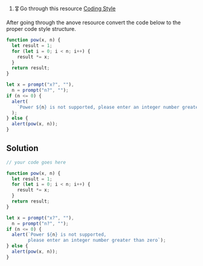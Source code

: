 1. 🎖 Go through this resource [Coding Style](http://javascript.info/coding-style)

After going through the anove resource convert the code below to the proper code style structure.

```js
function pow(x, n) {
  let result = 1;
  for (let i = 0; i < n; i++) {
    result *= x;
  }
  return result;
}

let x = prompt("x?", ""),
  n = prompt("n?", "");
if (n <= 0) {
  alert(
    `Power ${n} is not supported, please enter an integer number greater than zero`
  );
} else {
  alert(pow(x, n));
}
```

## Solution

```js
// your code goes here

function pow(x, n) {
  let result = 1;
  for (let i = 0; i < n; i++) {
    result *= x;
  }
  return result;
}

let x = prompt("x?", ""),
  n = prompt("n?", "");
if (n <= 0) {
  alert(`Power ${n} is not supported, 
        please enter an integer number greater than zero`);
} else {
  alert(pow(x, n));
}
```
